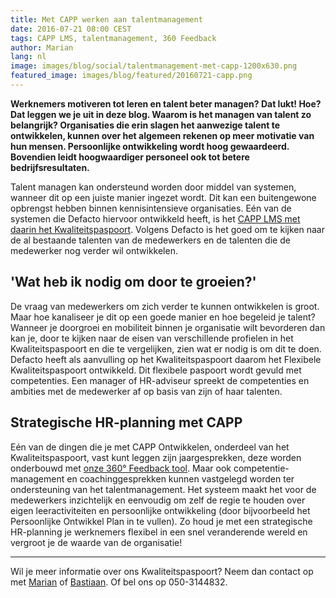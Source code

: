 ```yaml
---
title: Met CAPP werken aan talentmanagement
date: 2016-07-21 08:00 CEST
tags: CAPP LMS, talentmanagement, 360 Feedback
author: Marian
lang: nl
image: images/blog/social/talentmanagement-met-capp-1200x630.png
featured_image: images/blog/featured/20160721-capp.png
---
```


__Werknemers motiveren tot leren en talent beter managen? Dat lukt! Hoe? Dat leggen we je uit in deze blog. Waarom is het managen van talent zo belangrijk? Organisaties die erin slagen het aanwezige talent te ontwikkelen, kunnen over het algemeen rekenen op meer motivatie van hun mensen. Persoonlijke ontwikkeling wordt hoog gewaardeerd. Bovendien leidt hoogwaardiger personeel ook tot betere bedrijfsresultaten.__

Talent managen kan ondersteund worden door middel van systemen, wanneer dit op een juiste manier ingezet wordt. Dit kan een buitengewone opbrengst hebben binnen kennisintensieve organisaties. Eén van de systemen die Defacto hiervoor ontwikkeld heeft, is het [CAPP LMS met daarin het Kwaliteitspaspoort](/capp-lms/). Volgens Defacto is het goed om te kijken naar de al bestaande talenten van de medewerkers en de talenten die de medewerker nog verder wil ontwikkelen.

## 'Wat heb ik nodig om door te groeien?'

De vraag van medewerkers om zich verder te kunnen ontwikkelen is groot. Maar hoe kanaliseer je dit op een goede manier en hoe begeleid je talent? Wanneer je doorgroei en mobiliteit binnen je organisatie wilt bevorderen dan kan je, door te kijken naar de eisen van verschillende profielen in het Kwaliteitspaspoort en die te vergelijken, zien wat er nodig is om dit te doen. Defacto heeft als aanvulling op het Kwaliteitspaspoort daarom het Flexibele Kwaliteitspaspoort ontwikkeld. Dit flexibele paspoort wordt gevuld met competenties. Een manager of HR-adviseur spreekt de competenties en ambities met de medewerker af op basis van zijn of haar talenten.

## Strategische HR-planning met CAPP

Eén van de dingen die je met CAPP Ontwikkelen, onderdeel van het Kwaliteitspaspoort, vast kunt leggen zijn jaargesprekken, deze worden onderbouwd met [onze 360° Feedback tool](/360-feedback/). Maar ook competentie-management en coachinggesprekken kunnen vastgelegd worden ter ondersteuning van het talentmanagement. Het systeem maakt het voor de medewerkers inzichtelijk en eenvoudig om zelf de regie te houden over eigen leeractiviteiten en persoonlijke ontwikkeling (door bijvoorbeeld het Persoonlijke Ontwikkel Plan in te vullen). Zo houd je met een strategische HR-planning je werknemers flexibel in een snel veranderende wereld en vergroot je de waarde van de organisatie!

---

Wil je meer informatie over ons Kwaliteitspaspoort? Neem dan contact op met [Marian](mailto:m.joustra@defacto.nl) of [Bastiaan](mailto:b.barelds@defacto.nl). Of bel ons op 050-3144832.
